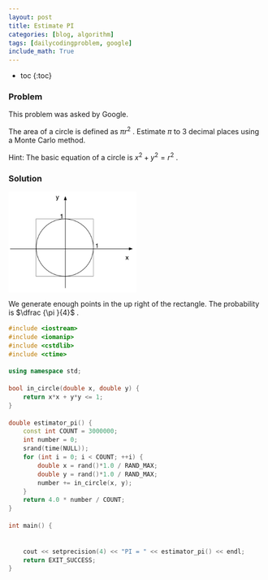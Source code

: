 ```yaml
---
layout: post
title: Estimate PI
categories: [blog, algorithm]
tags: [dailycodingproblem, google]
include_math: True
---
```


+ toc
{:toc}

### Problem

This problem was asked by Google.

The area of a circle is defined as $\pi r^{2}$ . Estimate $\pi$ to 3 decimal places using a
Monte Carlo method.

Hint: The basic equation of a circle is $x^{2}+y^{2}=r^{2}$ .

### Solution


<img src="/images/dcp/estimator-pi.jpg" width="50%" height="50%" align="center">

We generate enough points in the up right of the rectangle. The probability is
$\dfrac {\pi }{4}$ .

```cpp
#include <iostream>
#include <iomanip>
#include <cstdlib>
#include <ctime>

using namespace std;

bool in_circle(double x, double y) {
    return x*x + y*y <= 1;
}

double estimator_pi() {
    const int COUNT = 3000000;
    int number = 0;
    srand(time(NULL));
    for (int i = 0; i < COUNT; ++i) {
        double x = rand()*1.0 / RAND_MAX;
        double y = rand()*1.0 / RAND_MAX;
        number += in_circle(x, y);
    }
    return 4.0 * number / COUNT;
}

int main() {


    cout << setprecision(4) << "PI = " << estimator_pi() << endl;
    return EXIT_SUCCESS;
}
```

